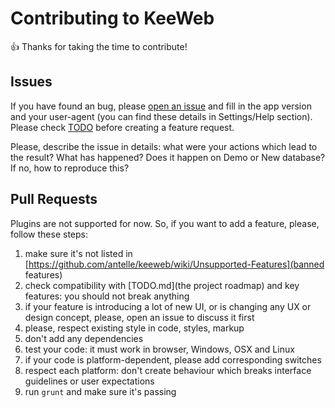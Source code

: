 # Contributing to KeeWeb

:+1: Thanks for taking the time to contribute!  

## Issues

If you have found an bug, please [open an issue](https://github.com/antelle/keeweb/issues/new) and fill in the app version and your user-agent 
(you can find these details in Settings/Help section). Please check [TODO](TODO.md) before creating a feature request.

Please, describe the issue in details: what were your actions which lead to the result? What has happened? 
Does it happen on Demo or New database? If no, how to reproduce this?

## Pull Requests

Plugins are not supported for now. So, if you want to add a feature, please, follow these steps:

1. make sure it's not listed in [https://github.com/antelle/keeweb/wiki/Unsupported-Features](banned features)
2. check compatibility with [TODO.md](the project roadmap) and key features: you should not break anything
3. if your feature is introducing a lot of new UI, or is changing any UX or design concept, please, open an issue to discuss it first
4. please, respect existing style in code, styles, markup
5. don't add any dependencies
6. test your code: it must work in browser, Windows, OSX and Linux
7. if your code is platform-dependent, please add corresponding switches
8. respect each platform: don't create behaviour which breaks interface guidelines or user expectations 
9. run `grunt` and make sure it's passing 
